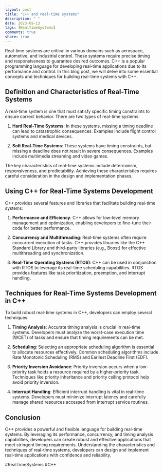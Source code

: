 ```yaml
---
layout: post
title: "C++ and real-time systems"
description: " "
date: 2023-09-13
tags: [RealTimeSystems]
comments: true
share: true
---
```


Real-time systems are critical in various domains such as aerospace, automotive, and industrial control. These systems require precise timing and responsiveness to guarantee desired outcomes. C++ is a popular programming language for developing real-time applications due to its performance and control. In this blog post, we will delve into some essential concepts and techniques for building real-time systems with C++.

## Definition and Characteristics of Real-Time Systems

A real-time system is one that must satisfy specific timing constraints to ensure correct behavior. There are two types of real-time systems:

1. **Hard Real-Time Systems**: In these systems, missing a timing deadline can lead to catastrophic consequences. Examples include flight control systems and medical devices.

2. **Soft Real-Time Systems**: These systems have timing constraints, but missing a deadline does not result in severe consequences. Examples include multimedia streaming and video games.

The key characteristics of real-time systems include determinism, responsiveness, and predictability. Achieving these characteristics requires careful consideration in the design and implementation phases.

## Using C++ for Real-Time Systems Development

C++ provides several features and libraries that facilitate building real-time systems:

1. **Performance and Efficiency**: C++ allows for low-level memory management and optimization, enabling developers to fine-tune their code for better performance.

2. **Concurrency and Multithreading**: Real-time systems often require concurrent execution of tasks. C++ provides libraries like the C++ Standard Library and third-party libraries (e.g., Boost) for effective multithreading and synchronization.

3. **Real-Time Operating Systems (RTOS)**: C++ can be used in conjunction with RTOS to leverage its real-time scheduling capabilities. RTOS provides features like task prioritization, preemption, and interrupt handling.

## Techniques for Real-Time Systems Development in C++

To build robust real-time systems in C++, developers can employ several techniques:

1. **Timing Analysis**: Accurate timing analysis is crucial in real-time systems. Developers must analyze the worst-case execution time (WCET) of tasks and ensure that timing requirements can be met.

2. **Scheduling**: Selecting an appropriate scheduling algorithm is essential to allocate resources effectively. Common scheduling algorithms include Rate Monotonic Scheduling (RMS) and Earliest Deadline First (EDF).

3. **Priority Inversion Avoidance**: Priority inversion occurs when a low-priority task holds a resource required by a higher-priority task. Techniques like priority inheritance and priority ceiling protocol help avoid priority inversion.

4. **Interrupt Handling**: Efficient interrupt handling is vital in real-time systems. Developers must minimize interrupt latency and carefully manage shared resources accessed from interrupt service routines.

## Conclusion

C++ provides a powerful and flexible language for building real-time systems. By leveraging its performance, concurrency, and timing analysis capabilities, developers can create robust and effective applications that meet stringent timing requirements. Understanding the characteristics and techniques of real-time systems, developers can design and implement real-time applications with confidence and reliability.

#RealTimeSystems #C++